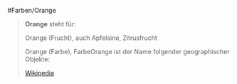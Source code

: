#Farben/Orange

> **Orange** steht für:
>
> Orange (Frucht), auch Apfelsine, Zitrusfrucht
>
> Orange (Farbe), FarbeOrange ist der Name folgender geographischer Objekte:
>
>
> [Wikipedia](https://de.wikipedia.org/wiki/Orange)